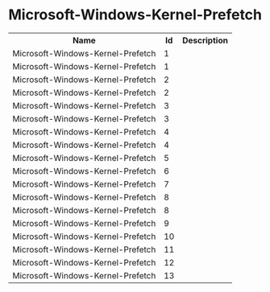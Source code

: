# Microsoft-Windows-Kernel-Prefetch

<table>
<colgroup><col/><col/><col/></colgroup>
<tr><th>Name</th><th>Id</th><th>Description</th></tr>
<tr><td>Microsoft-Windows-Kernel-Prefetch</td><td>1</td><td></td></tr>
<tr><td>Microsoft-Windows-Kernel-Prefetch</td><td>1</td><td></td></tr>
<tr><td>Microsoft-Windows-Kernel-Prefetch</td><td>2</td><td></td></tr>
<tr><td>Microsoft-Windows-Kernel-Prefetch</td><td>2</td><td></td></tr>
<tr><td>Microsoft-Windows-Kernel-Prefetch</td><td>3</td><td></td></tr>
<tr><td>Microsoft-Windows-Kernel-Prefetch</td><td>3</td><td></td></tr>
<tr><td>Microsoft-Windows-Kernel-Prefetch</td><td>4</td><td></td></tr>
<tr><td>Microsoft-Windows-Kernel-Prefetch</td><td>4</td><td></td></tr>
<tr><td>Microsoft-Windows-Kernel-Prefetch</td><td>5</td><td></td></tr>
<tr><td>Microsoft-Windows-Kernel-Prefetch</td><td>6</td><td></td></tr>
<tr><td>Microsoft-Windows-Kernel-Prefetch</td><td>7</td><td></td></tr>
<tr><td>Microsoft-Windows-Kernel-Prefetch</td><td>8</td><td></td></tr>
<tr><td>Microsoft-Windows-Kernel-Prefetch</td><td>8</td><td></td></tr>
<tr><td>Microsoft-Windows-Kernel-Prefetch</td><td>9</td><td></td></tr>
<tr><td>Microsoft-Windows-Kernel-Prefetch</td><td>10</td><td></td></tr>
<tr><td>Microsoft-Windows-Kernel-Prefetch</td><td>11</td><td></td></tr>
<tr><td>Microsoft-Windows-Kernel-Prefetch</td><td>12</td><td></td></tr>
<tr><td>Microsoft-Windows-Kernel-Prefetch</td><td>13</td><td></td></tr>
</table>
